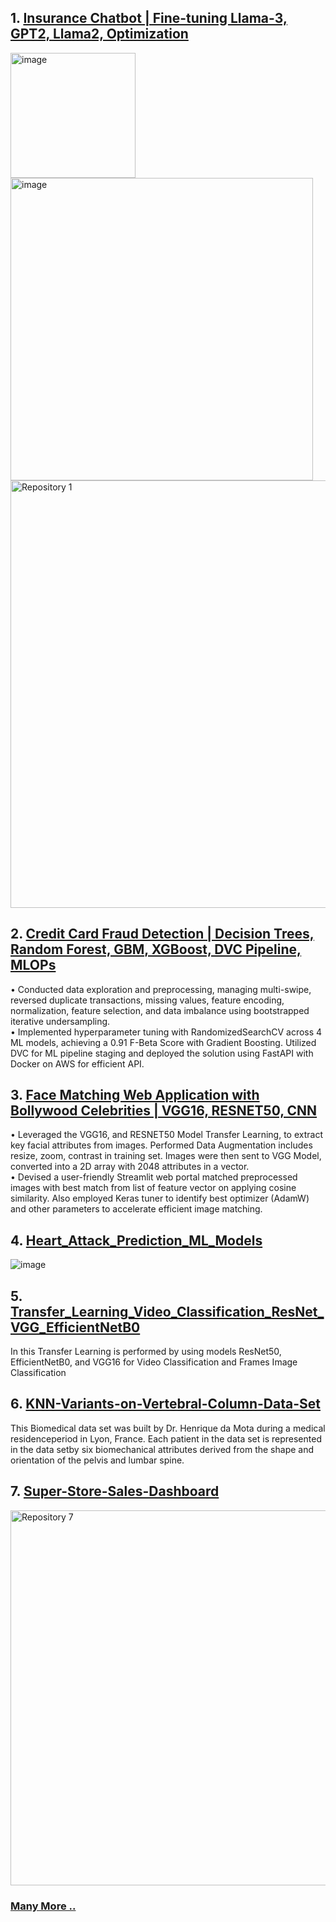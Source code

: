 <!-- Header Logo 
<div align="center">
    <img src="https://example.com/animated-logo.gif" alt="Rotating Logo" width="200">
    <h3 style="font-size: 36px;">Welcome to My GitHub Profile!</h3>
</div>
-->

<!-- Pinned Repositories -->
## 1. [Insurance Chatbot | Fine-tuning Llama-3, GPT2, Llama2, Optimization](https://github.com/raj-maharajwala/Insurance-Chatbot-Fine-tuning-GPT2-Llama2)
    
   <a href="https://huggingface.co/Raj-Maharajwala/OpenInsuranceLLM-Llama3-8B-GGUF" target="_blank"><img width="200" alt="image" src="https://github.com/user-attachments/assets/88584c1d-a616-45dc-af4f-242a05ee3c0f"></a>
   <img width="484" alt="image" src="https://github.com/user-attachments/assets/cb1aa516-59bf-4fc8-abd2-af474a53d580">
   <img src="https://github.com/raj-maharajwala/Insurance-Chatbot-Fine-tuning-GPT2-Llama2/blob/main/video/InsuranceGPT_big.gif" alt="Repository 1" width="684">

## 2. [Credit Card Fraud Detection | Decision Trees, Random Forest, GBM, XGBoost, DVC Pipeline, MLOPs](https://github.com/raj-maharajwala/mlops-credit-card-fraud-detection-end-to-end)
   •	Conducted data exploration and preprocessing, managing multi-swipe, reversed duplicate transactions, missing values, feature encoding, normalization, feature selection, and data imbalance using bootstrapped iterative undersampling.<br>
•	Implemented hyperparameter tuning with RandomizedSearchCV across 4 ML models, achieving a 0.91 F-Beta Score with Gradient Boosting. Utilized DVC for ML pipeline staging and deployed the solution using FastAPI with Docker on AWS for efficient API. 

## 3. [Face Matching Web Application with Bollywood Celebrities | VGG16, RESNET50, CNN](https://github.com/raj-maharajwala/Celebrities-Face-Matching-Web-Application)
   • Leveraged the VGG16, and RESNET50 Model Transfer Learning, to extract key facial attributes from images. Performed Data Augmentation includes resize, zoom, contrast in training set. Images were then sent to VGG Model, converted into a 2D array with 2048 attributes in a vector.<br>
• Devised a user-friendly Streamlit web portal matched preprocessed images with best match from list of feature vector on applying cosine similarity. Also employed Keras tuner to identify best optimizer (AdamW) and other parameters to accelerate efficient image matching.

## 4. [Heart_Attack_Prediction_ML_Models](https://github.com/raj-maharajwala/Heart_Attack_Prediction_ML_Models)

   ![image](https://github.com/raj-maharajwala/raj-maharajwala/assets/95955903/8da84a70-c4b0-4842-86d9-81f7261bdc3d)


## 5. [Transfer_Learning_Video_Classification_ResNet_VGG_EfficientNetB0](https://github.com/raj-maharajwala/Transfer_Learning_Video_Classification_ResNet_VGG_EfficientNetB0)
  In this Transfer Learning is performed by using models ResNet50, EfficientNetB0, and VGG16 for Video Classification and Frames Image Classification


## 6. [KNN-Variants-on-Vertebral-Column-Data-Set](https://github.com/raj-maharajwala/KNN-Variants-on-Vertebral-Column-Data-Set)
   This Biomedical data set was built by Dr. Henrique da Mota during a medical residenceperiod in Lyon, France. Each patient in the data set is represented in the data setby six biomechanical attributes derived from the shape and orientation of the pelvis and lumbar spine.

## 7. [Super-Store-Sales-Dashboard](https://github.com/raj-maharajwala/Super-Store-Sales-Dashboard)
   <img src="https://github.com/raj-maharajwala/raj-maharajwala/assets/95955903/650887b5-12cf-4106-9a24-a4838083a780" alt="Repository 7" width="600">

### [Many More ..](https://github.com/raj-maharajwala?tab=repositories)

